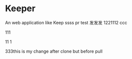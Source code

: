 # Keeper
 An web application like Keep
ssss
pr test
发发发
1221112
ccc

111

11
1


333this is my change after clone but before pull
